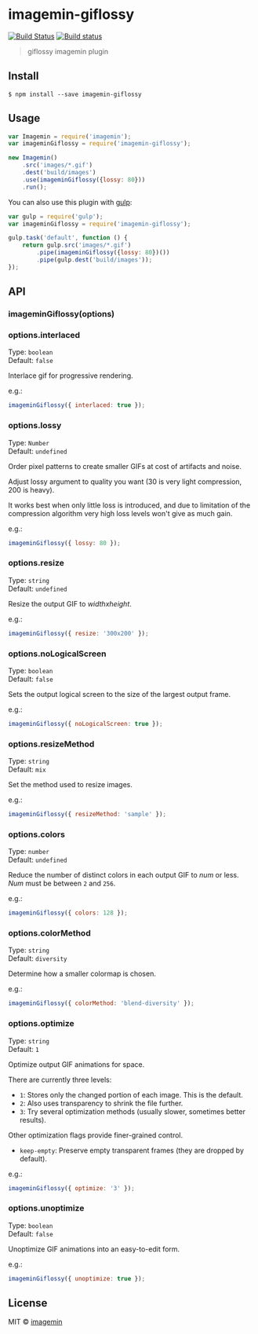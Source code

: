 # imagemin-giflossy

[![Build Status](http://img.shields.io/travis/jihchi/imagemin-giflossy.svg?style=flat)](https://travis-ci.org/jihchi/imagemin-giflossy)
[![Build status](https://ci.appveyor.com/api/projects/status/hdus9imkfyrlh5ls?svg=true)](https://ci.appveyor.com/project/jihchi/imagemin-giflossy)

> giflossy imagemin plugin


## Install

```
$ npm install --save imagemin-giflossy
```

## Usage

```js
var Imagemin = require('imagemin');
var imageminGiflossy = require('imagemin-giflossy');

new Imagemin()
	.src('images/*.gif')
	.dest('build/images')
	.use(imageminGiflossy({lossy: 80}))
	.run();
```

You can also use this plugin with [gulp](http://gulpjs.com):

```js
var gulp = require('gulp');
var imageminGiflossy = require('imagemin-giflossy');

gulp.task('default', function () {
	return gulp.src('images/*.gif')
		.pipe(imageminGiflossy({lossy: 80})())
		.pipe(gulp.dest('build/images'));
});
```


## API

### imageminGiflossy(options)

### options.interlaced

Type: `boolean`  
Default: `false`

Interlace gif for progressive rendering.

e.g.:
```js
imageminGiflossy({ interlaced: true });
```

### options.lossy

Type: `Number`  
Default: `undefined`

Order pixel patterns to create smaller GIFs at cost of artifacts and noise.

Adjust lossy argument to quality you want (30 is very light compression, 200 is heavy).

It works best when only little loss is introduced, and due to limitation of the compression algorithm very high loss levels won't give as much gain.

e.g.:
```js
imageminGiflossy({ lossy: 80 });
```

### options.resize

Type: `string`  
Default: `undefined`

Resize the output GIF to *widthxheight*.

e.g.:
```js
imageminGiflossy({ resize: '300x200' });
```

### options.noLogicalScreen

Type: `boolean`  
Default: `false`

Sets the output logical screen to the size of the largest output frame.

e.g.:
```js
imageminGiflossy({ noLogicalScreen: true });
```

### options.resizeMethod

Type: `string`  
Default: `mix`

Set the method used to resize images.

e.g.:
```js
imageminGiflossy({ resizeMethod: 'sample' });
```

### options.colors

Type: `number`  
Default: `undefined`

Reduce the number of distinct colors in each output GIF to *num* or less. *Num* must be between `2` and `256`.

e.g.:
```js
imageminGiflossy({ colors: 128 });
```

### options.colorMethod

Type: `string`  
Default: `diversity`

Determine how a smaller colormap is chosen.

e.g.:
```js
imageminGiflossy({ colorMethod: 'blend-diversity' });
```

### options.optimize

Type: `string`  
Default: `1`

Optimize output GIF animations for space.

There are currently three levels:
 * `1`: Stores only the changed portion of each image. This is the default.
 * `2`: Also uses transparency to shrink the file further.
 * `3`: Try several optimization methods (usually slower, sometimes better results).

Other optimization flags provide finer-grained control.

 * `keep-empty`: Preserve empty transparent frames (they are dropped by default).

e.g.:
```js
imageminGiflossy({ optimize: '3' });
```

### options.unoptimize

Type: `boolean`  
Default: `false`

Unoptimize GIF animations into an easy-to-edit form.

e.g.:
```js
imageminGiflossy({ unoptimize: true });
```

## License

MIT © [imagemin](https://github.com/imagemin)
